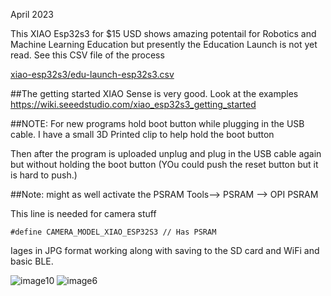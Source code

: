 

April 2023

This XIAO Esp32s3 for $15 USD shows amazing potentail for Robotics and Machine Learning Education but presently the Education Launch is not yet read. See this CSV file of the process

[xiao-esp32s3/edu-launch-esp32s3.csv](xiao-esp32s3/edu-launch-esp32s3.csv)

##The getting started XIAO Sense is very good. Look at the examples
https://wiki.seeedstudio.com/xiao_esp32s3_getting_started



##NOTE: For new programs hold boot button while plugging in the USB cable. I have a small 3D Printed clip to help hold the boot button

Then after the program is uploaded unplug and plug in the USB cable again but without holding the boot button (YOu could push the reset button but it is hard to push.)

##Note: might as well activate the PSRAM  Tools--> PSRAM --> OPI PSRAM


This line is needed for camera stuff
```
#define CAMERA_MODEL_XIAO_ESP32S3 // Has PSRAM
```



Iages in JPG format working along with saving to the SD card and WiFi  and basic BLE.


![image10](https://user-images.githubusercontent.com/5605614/234101828-6c487024-0c76-4797-b660-688db3c12ff3.jpg)
![image6](https://user-images.githubusercontent.com/5605614/234101845-e76cf515-bbe5-4c54-a381-1945e697e21f.jpg)


